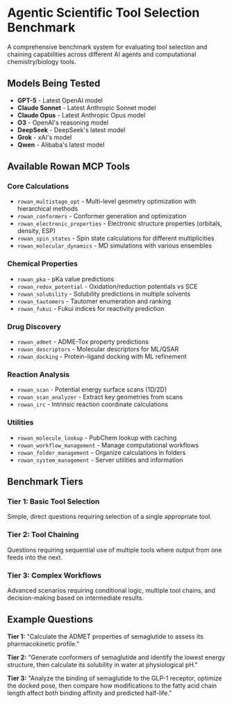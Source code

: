 # Agentic Scientific Tool Selection Benchmark 

A comprehensive benchmark system for evaluating tool selection and chaining capabilities across different AI agents and computational chemistry/biology tools.

## Models Being Tested

- **GPT-5** - Latest OpenAI model
- **Claude Sonnet** - Latest Anthropic Sonnet model  
- **Claude Opus** - Latest Anthropic Opus model
- **O3** - OpenAI's reasoning model
- **DeepSeek** - DeepSeek's latest model
- **Grok** - xAI's model
- **Qwen** - Alibaba's latest model

## Available Rowan MCP Tools

### Core Calculations
- `rowan_multistage_opt` - Multi-level geometry optimization with hierarchical methods
- `rowan_conformers` - Conformer generation and optimization
- `rowan_electronic_properties` - Electronic structure properties (orbitals, density, ESP)
- `rowan_spin_states` - Spin state calculations for different multiplicities
- `rowan_molecular_dynamics` - MD simulations with various ensembles

### Chemical Properties
- `rowan_pka` - pKa value predictions
- `rowan_redox_potential` - Oxidation/reduction potentials vs SCE
- `rowan_solubility` - Solubility predictions in multiple solvents
- `rowan_tautomers` - Tautomer enumeration and ranking
- `rowan_fukui` - Fukui indices for reactivity prediction

### Drug Discovery
- `rowan_admet` - ADME-Tox property predictions
- `rowan_descriptors` - Molecular descriptors for ML/QSAR
- `rowan_docking` - Protein-ligand docking with ML refinement

### Reaction Analysis
- `rowan_scan` - Potential energy surface scans (1D/2D)
- `rowan_scan_analyzer` - Extract key geometries from scans
- `rowan_irc` - Intrinsic reaction coordinate calculations

### Utilities
- `rowan_molecule_lookup` - PubChem lookup with caching
- `rowan_workflow_management` - Manage computational workflows
- `rowan_folder_management` - Organize calculations in folders
- `rowan_system_management` - Server utilities and information

## Benchmark Tiers

### Tier 1: Basic Tool Selection
Simple, direct questions requiring selection of a single appropriate tool.

### Tier 2: Tool Chaining
Questions requiring sequential use of multiple tools where output from one feeds into the next.

### Tier 3: Complex Workflows
Advanced scenarios requiring conditional logic, multiple tool chains, and decision-making based on intermediate results.

## Example Questions

**Tier 1:** "Calculate the ADMET properties of semaglutide to assess its pharmacokinetic profile."

**Tier 2:** "Generate conformers of semaglutide and identify the lowest energy structure, then calculate its solubility in water at physiological pH."

**Tier 3:** "Analyze the binding of semaglutide to the GLP-1 receptor, optimize the docked pose, then compare how modifications to the fatty acid chain length affect both binding affinity and predicted half-life."
